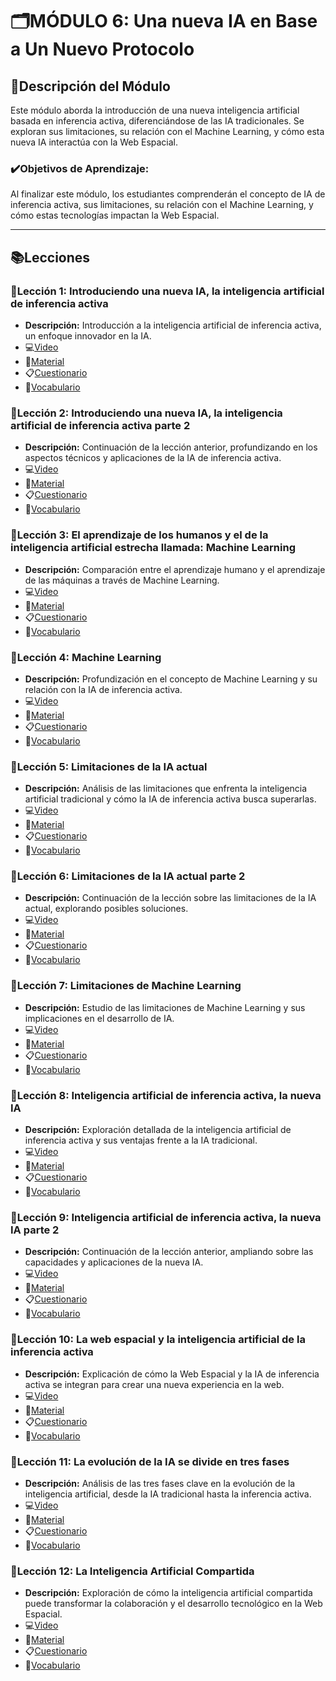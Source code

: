 # 🗂️MÓDULO 6: Una nueva IA en Base a Un Nuevo Protocolo
## 📝Descripción del Módulo
Este módulo aborda la introducción de una nueva inteligencia artificial basada en inferencia activa, diferenciándose de las IA tradicionales. Se exploran sus limitaciones, su relación con el Machine Learning, y cómo esta nueva IA interactúa con la Web Espacial.
### ✔️Objetivos de Aprendizaje: 
Al finalizar este módulo, los estudiantes comprenderán el concepto de IA de inferencia activa, sus limitaciones, su relación con el Machine Learning, y cómo estas tecnologías impactan la Web Espacial.
________________________________________
## 📚Lecciones
### 📓Lección 1: Introduciendo una nueva IA, la inteligencia artificial de inferencia activa
* **Descripción:** Introducción a la inteligencia artificial de inferencia activa, un enfoque innovador en la IA.
* 💻[Video](https://archive.org/details/introduccion-web-espacial-m6/L1M6.mp4)
* 📖[Material](https://github.com/SpatialWebAgency/Introduccion-a-la-Web-Espacial/blob/main/Material/Modulo%206/L1M6/MATERIAL_6.1.pdf)
* 📋[Cuestionario](https://github.com/SpatialWebAgency/Introduccion-a-la-Web-Espacial/blob/main/Material/Modulo%206/L1M6/CUESTIONARIO_6.1.pdf)
* 🔎[Vocabulario](https://github.com/SpatialWebAgency/Introduccion-a-la-Web-Espacial/blob/main/Material/Modulo%206/L1M6/VOCABULARIO_6.1.pdf)

### 📓Lección 2: Introduciendo una nueva IA, la inteligencia artificial de inferencia activa parte 2
* **Descripción:** Continuación de la lección anterior, profundizando en los aspectos técnicos y aplicaciones de la IA de inferencia activa.
* 💻[Video](https://archive.org/details/introduccion-web-espacial-m6/L2M6.mp4)
* 📖[Material](https://github.com/SpatialWebAgency/Introduccion-a-la-Web-Espacial/blob/main/Material/Modulo%206/L2M6/Material._6.2.pdf)
* 📋[Cuestionario](https://github.com/SpatialWebAgency/Introduccion-a-la-Web-Espacial/blob/main/Material/Modulo%206/L2M6/Cuestionario_6.2.pdf)
* 🔎[Vocabulario](https://github.com/SpatialWebAgency/Introduccion-a-la-Web-Espacial/blob/main/Material/Modulo%206/L2M6/Vocabulario_6.2.pdf)

### 📓Lección 3: El aprendizaje de los humanos y el de la inteligencia artificial estrecha llamada: Machine Learning
* **Descripción:** Comparación entre el aprendizaje humano y el aprendizaje de las máquinas a través de Machine Learning.
* 💻[Video](https://archive.org/details/introduccion-web-espacial-m6/L3M6.mp4)
* 📖[Material](https://github.com/SpatialWebAgency/Introduccion-a-la-Web-Espacial/blob/main/Material/Modulo%206/L3M6/MATERIAL_6.3.pdf)
* 📋[Cuestionario](https://github.com/SpatialWebAgency/Introduccion-a-la-Web-Espacial/blob/main/Material/Modulo%206/L3M6/CUESTIONARIO_6.3.pdf)
* 🔎[Vocabulario](https://github.com/SpatialWebAgency/Introduccion-a-la-Web-Espacial/blob/main/Material/Modulo%206/L3M6/VOCABULARIO_6.3.pdf)

### 📓Lección 4: Machine Learning
* **Descripción:** Profundización en el concepto de Machine Learning y su relación con la IA de inferencia activa.
* 💻[Video](https://archive.org/details/introduccion-web-espacial-m6/L4M6.mp4)
* 📖[Material](https://github.com/SpatialWebAgency/Introduccion-a-la-Web-Espacial/blob/main/Material/Modulo%206/L4M6/MATERIAL6.4.pdf)
* 📋[Cuestionario](https://github.com/SpatialWebAgency/Introduccion-a-la-Web-Espacial/blob/main/Material/Modulo%206/L4M6/Cuestionario_6.4.pdf)
* 🔎[Vocabulario](https://github.com/SpatialWebAgency/Introduccion-a-la-Web-Espacial/blob/main/Material/Modulo%206/L4M6/VOCABULARIO_6.4.pdf)

### 📓Lección 5: Limitaciones de la IA actual
* **Descripción:** Análisis de las limitaciones que enfrenta la inteligencia artificial tradicional y cómo la IA de inferencia activa busca superarlas.
* 💻[Video](https://archive.org/details/introduccion-web-espacial-m6/L5M6.mp4)
* 📖[Material](https://github.com/SpatialWebAgency/Introduccion-a-la-Web-Espacial/blob/main/Material/Modulo%206/L5M6/MATERIAL_6.5.pdf)
* 📋[Cuestionario](https://github.com/SpatialWebAgency/Introduccion-a-la-Web-Espacial/blob/main/Material/Modulo%206/L5M6/Cuestionario_6.5.pdf)
* 🔎[Vocabulario](https://github.com/SpatialWebAgency/Introduccion-a-la-Web-Espacial/blob/main/Material/Modulo%206/L5M6/Vocabulario_6.5.pdf)

### 📓Lección 6: Limitaciones de la IA actual parte 2
* **Descripción:** Continuación de la lección sobre las limitaciones de la IA actual, explorando posibles soluciones.
* 💻[Video](https://archive.org/details/introduccion-web-espacial-m6/L6M6.mp4)
* 📖[Material](https://github.com/SpatialWebAgency/Introduccion-a-la-Web-Espacial/blob/main/Material/Modulo%206/L6M6/MATERIAL_6.6.pdf)
* 📋[Cuestionario](https://github.com/SpatialWebAgency/Introduccion-a-la-Web-Espacial/blob/main/Material/Modulo%206/L6M6/Cuestionario_6.6.pdf)
* 🔎[Vocabulario](https://github.com/SpatialWebAgency/Introduccion-a-la-Web-Espacial/blob/main/Material/Modulo%206/L6M6/Vocabulario_6.6.pdf)

### 📓Lección 7: Limitaciones de Machine Learning
* **Descripción:** Estudio de las limitaciones de Machine Learning y sus implicaciones en el desarrollo de IA.
* 💻[Video](https://archive.org/details/introduccion-web-espacial-m6/L7M6.mp4)
* 📖[Material](https://github.com/SpatialWebAgency/Introduccion-a-la-Web-Espacial/blob/main/Material/Modulo%206/L7M6/MATERIAL6.7_1_.pdf)
* 📋[Cuestionario](https://github.com/SpatialWebAgency/Introduccion-a-la-Web-Espacial/blob/main/Material/Modulo%206/L7M6/Cuestionario_6.7_1_.pdf)
* 🔎[Vocabulario](https://github.com/SpatialWebAgency/Introduccion-a-la-Web-Espacial/blob/main/Material/Modulo%206/L7M6/Vocabulario_6.7_1_.pdf)

### 📓Lección 8: Inteligencia artificial de inferencia activa, la nueva IA
* **Descripción:** Exploración detallada de la inteligencia artificial de inferencia activa y sus ventajas frente a la IA tradicional.
* 💻[Video](https://archive.org/details/introduccion-web-espacial-m6/L8M6.mp4)
* 📖[Material](https://github.com/SpatialWebAgency/Introduccion-a-la-Web-Espacial/blob/main/Material/Modulo%206/L8M6/MATERIAL6.8.pdf)
* 📋[Cuestionario](https://github.com/SpatialWebAgency/Introduccion-a-la-Web-Espacial/blob/main/Material/Modulo%206/L8M6/Cuestionario_6.8.pdf)
* 🔎[Vocabulario](https://github.com/SpatialWebAgency/Introduccion-a-la-Web-Espacial/blob/main/Material/Modulo%206/L8M6/Vocabulario_6.8.pdf)

### 📓Lección 9: Inteligencia artificial de inferencia activa, la nueva IA parte 2
* **Descripción:** Continuación de la lección anterior, ampliando sobre las capacidades y aplicaciones de la nueva IA.
* 💻[Video](https://archive.org/details/introduccion-web-espacial-m6/L9M6.mp4)
* 📖[Material](https://github.com/SpatialWebAgency/Introduccion-a-la-Web-Espacial/blob/main/Material/Modulo%206/L9M6/MATERIAL6.9.pdf)
* 📋[Cuestionario](https://github.com/SpatialWebAgency/Introduccion-a-la-Web-Espacial/blob/main/Material/Modulo%206/L9M6/Cuestionario_6.9.pdf)
* 🔎[Vocabulario](https://github.com/SpatialWebAgency/Introduccion-a-la-Web-Espacial/blob/main/Material/Modulo%206/L9M6/Vocabulario_6.9.pdf)

### 📓Lección 10: La web espacial y la inteligencia artificial de la inferencia activa
* **Descripción:** Explicación de cómo la Web Espacial y la IA de inferencia activa se integran para crear una nueva experiencia en la web.
* 💻[Video](https://archive.org/details/introduccion-web-espacial-m6/L10M6.mp4)
* 📖[Material](https://github.com/SpatialWebAgency/Introduccion-a-la-Web-Espacial/blob/main/Material/Modulo%206/L10M6/MATERIAL6.10.pdf)
* 📋[Cuestionario](https://github.com/SpatialWebAgency/Introduccion-a-la-Web-Espacial/blob/main/Material/Modulo%206/L10M6/Cuestionario_6.10.pdf)
* 🔎[Vocabulario](https://github.com/SpatialWebAgency/Introduccion-a-la-Web-Espacial/blob/main/Material/Modulo%206/L10M6/Vocabulario_6.10.pdf)

### 📓Lección 11: La evolución de la IA se divide en tres fases
* **Descripción:** Análisis de las tres fases clave en la evolución de la inteligencia artificial, desde la IA tradicional hasta la inferencia activa.
* 💻[Video](https://archive.org/details/introduccion-web-espacial-m6/L11M6.mp4)
* 📖[Material](https://github.com/SpatialWebAgency/Introduccion-a-la-Web-Espacial/blob/main/Material/Modulo%206/L11M6/MATERIAL6.11.pdf)
* 📋[Cuestionario](https://github.com/SpatialWebAgency/Introduccion-a-la-Web-Espacial/blob/main/Material/Modulo%206/L11M6/Cuestionario_6.11.pdf)
* 🔎[Vocabulario](https://github.com/SpatialWebAgency/Introduccion-a-la-Web-Espacial/blob/main/Material/Modulo%206/L11M6/Vocabulario_6.11.pdf)

### 📓Lección 12: La Inteligencia Artificial Compartida
* **Descripción:** Exploración de cómo la inteligencia artificial compartida puede transformar la colaboración y el desarrollo tecnológico en la Web Espacial.
* 💻[Video](https://archive.org/details/introduccion-web-espacial-m6/L12M6.mp4)
* 📖[Material](https://github.com/SpatialWebAgency/Introduccion-a-la-Web-Espacial/blob/main/Material/Modulo%206/L12M6/MATERIAL6.12.pdf)
* 📋[Cuestionario](https://github.com/SpatialWebAgency/Introduccion-a-la-Web-Espacial/blob/main/Material/Modulo%206/L12M6/Cuestionario_6.12.pdf)
* 🔎[Vocabulario](https://github.com/SpatialWebAgency/Introduccion-a-la-Web-Espacial/blob/main/Material/Modulo%206/L12M6/Vocabulario_6.12.pdf)
